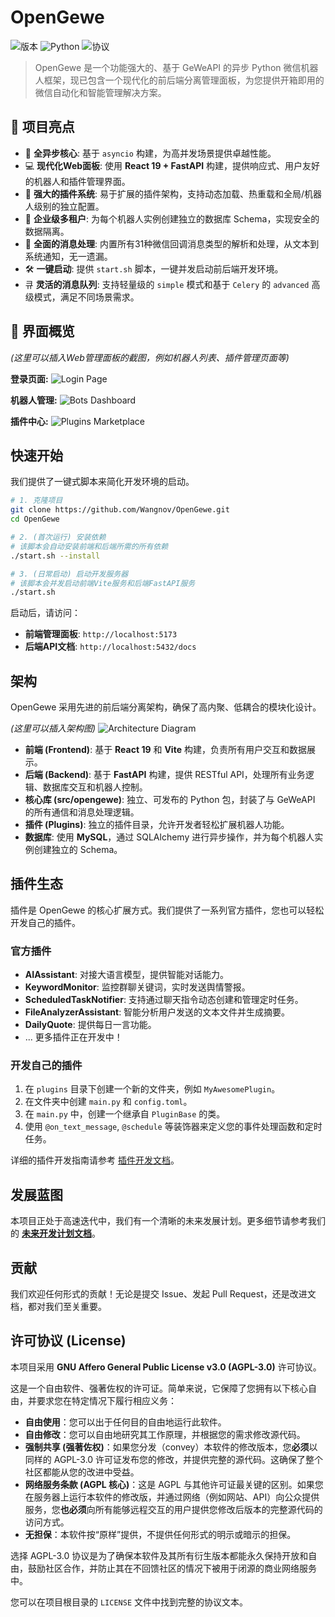 # OpenGewe

![版本](https://img.shields.io/badge/版本-0.2.1-blue)
![Python](https://img.shields.io/badge/Python-3.9+-brightgreen)
![协议](https://img.shields.io/badge/协议-MIT-green)

> OpenGewe 是一个功能强大的、基于 GeWeAPI 的异步 Python 微信机器人框架，现已包含一个现代化的前后端分离管理面板，为您提供开箱即用的微信自动化和智能管理解决方案。

## 🌟 项目亮点

- 🚀 **全异步核心**: 基于 `asyncio` 构建，为高并发场景提供卓越性能。
- 💻 **现代化Web面板**: 使用 **React 19 + FastAPI** 构建，提供响应式、用户友好的机器人和插件管理界面。
- 🔌 **强大的插件系统**: 易于扩展的插件架构，支持动态加载、热重载和全局/机器人级别的独立配置。
- 🤖 **企业级多租户**: 为每个机器人实例创建独立的数据库 Schema，实现安全的数据隔离。
- 📨 **全面的消息处理**: 内置所有31种微信回调消息类型的解析和处理，从文本到系统通知，无一遗漏。
- 🛠️ **一键启动**: 提供 `start.sh` 脚本，一键并发启动前后端开发环境。
- 큐 **灵活的消息队列**: 支持轻量级的 `simple` 模式和基于 `Celery` 的 `advanced` 高级模式，满足不同场景需求。

## 📸 界面概览

*(这里可以插入Web管理面板的截图，例如机器人列表、插件管理页面等)*

**登录页面:**
![Login Page](https://your-image-host.com/login.png)

**机器人管理:**
![Bots Dashboard](https://your-image-host.com/bots.png)

**插件中心:**
![Plugins Marketplace](https://your-image-host.com/plugins.png)

## 快速开始

我们提供了一键式脚本来简化开发环境的启动。

```bash
# 1. 克隆项目
git clone https://github.com/Wangnov/OpenGewe.git
cd OpenGewe

# 2. (首次运行) 安装依赖
# 该脚本会自动安装前端和后端所需的所有依赖
./start.sh --install

# 3. (日常启动) 启动开发服务器
# 该脚本会并发启动前端Vite服务和后端FastAPI服务
./start.sh
```

启动后，请访问：
- **前端管理面板**: `http://localhost:5173`
- **后端API文档**: `http://localhost:5432/docs`

## 架构

OpenGewe 采用先进的前后端分离架构，确保了高内聚、低耦合的模块化设计。

*(这里可以插入架构图)*
![Architecture Diagram](https://your-image-host.com/architecture.png)

- **前端 (Frontend)**: 基于 **React 19** 和 **Vite** 构建，负责所有用户交互和数据展示。
- **后端 (Backend)**: 基于 **FastAPI** 构建，提供 RESTful API，处理所有业务逻辑、数据库交互和机器人控制。
- **核心库 (src/opengewe)**: 独立、可发布的 Python 包，封装了与 GeWeAPI 的所有通信和消息处理逻辑。
- **插件 (Plugins)**: 独立的插件目录，允许开发者轻松扩展机器人功能。
- **数据库**: 使用 **MySQL**，通过 SQLAlchemy 进行异步操作，并为每个机器人实例创建独立的 Schema。

## 插件生态

插件是 OpenGewe 的核心扩展方式。我们提供了一系列官方插件，您也可以轻松开发自己的插件。

### 官方插件

- **AIAssistant**: 对接大语言模型，提供智能对话能力。
- **KeywordMonitor**: 监控群聊关键词，实时发送舆情警报。
- **ScheduledTaskNotifier**: 支持通过聊天指令动态创建和管理定时任务。
- **FileAnalyzerAssistant**: 智能分析用户发送的文本文件并生成摘要。
- **DailyQuote**: 提供每日一言功能。
- ... 更多插件正在开发中！

### 开发自己的插件

1.  在 `plugins` 目录下创建一个新的文件夹，例如 `MyAwesomePlugin`。
2.  在文件夹中创建 `main.py` 和 `config.toml`。
3.  在 `main.py` 中，创建一个继承自 `PluginBase` 的类。
4.  使用 `@on_text_message`, `@schedule` 等装饰器来定义您的事件处理函数和定时任务。

详细的插件开发指南请参考 [插件开发文档](link-to-plugin-dev-doc.md)。

## 发展蓝图

本项目正处于高速迭代中，我们有一个清晰的未来发展计划。更多细节请参考我们的 [**未来开发计划文档**](./OpenGewe-WebPanel-Development-Plan.md)。

## 贡献

我们欢迎任何形式的贡献！无论是提交 Issue、发起 Pull Request，还是改进文档，都对我们至关重要。

## 许可协议 (License)

本项目采用 **GNU Affero General Public License v3.0 (AGPL-3.0)** 许可协议。

这是一个自由软件、强著佐权的许可证。简单来说，它保障了您拥有以下核心自由，并要求您在特定情况下履行相应义务：

* **自由使用**：您可以出于任何目的自由地运行此软件。
* **自由修改**：您可以自由地研究其工作原理，并根据您的需求修改源代码。
* **强制共享 (强著佐权)**：如果您分发（convey）本软件的修改版本，您**必须**以同样的 AGPL-3.0 许可证发布您的修改，并提供完整的源代码。这确保了整个社区都能从您的改进中受益。
* **网络服务条款 (AGPL 核心)**：这是 AGPL 与其他许可证最关键的区别。如果您在服务器上运行本软件的修改版，并通过网络（例如网站、API）向公众提供服务，您**也必须**向所有能够远程交互的用户提供您修改后版本的完整源代码的访问方式。
* **无担保**：本软件按“原样”提供，不提供任何形式的明示或暗示的担保。

选择 AGPL-3.0 协议是为了确保本软件及其所有衍生版本都能永久保持开放和自由，鼓励社区合作，并防止其在不回馈社区的情况下被用于闭源的商业网络服务中。

您可以在项目根目录的 `LICENSE` 文件中找到完整的协议文本。